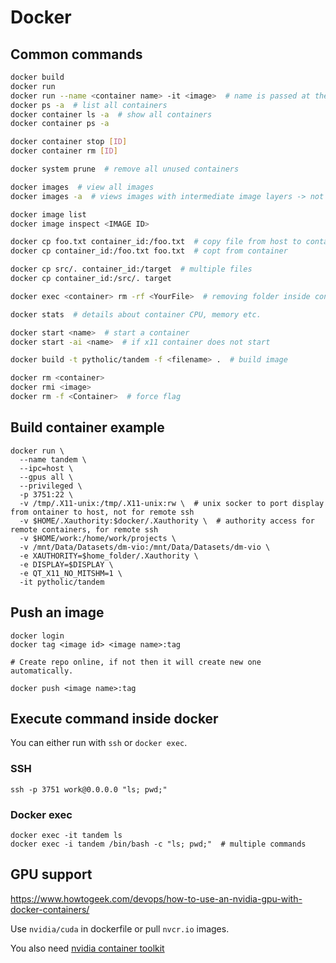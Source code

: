 # Docker

## Common commands
```sh
docker build
docker run
docker run --name <container name> -it <image>  # name is passed at the end after all the options
docker ps -a  # list all containers
docker container ls -a  # show all containers
docker container ps -a

docker container stop [ID]
docker container rm [ID]

docker system prune  # remove all unused containers

docker images  # view all images
docker images -a  # views images with intermediate image layers -> not very usefull

docker image list
docker image inspect <IMAGE ID>

docker cp foo.txt container_id:/foo.txt  # copy file from host to container
docker cp container_id:/foo.txt foo.txt  # copt from container

docker cp src/. container_id:/target  # multiple files
docker cp container_id:/src/. target

docker exec <container> rm -rf <YourFile>  # removing folder inside container

docker stats  # details about container CPU, memory etc.

docker start <name>  # start a container
docker start -ai <name>  # if x11 container does not start

docker build -t pytholic/tandem -f <filename> .  # build image

docker rm <container>
docker rmi <image>
docker rm -f <Container>  # force flag
```

## Build container example
```
docker run \
  --name tandem \
  --ipc=host \
  --gpus all \
  --privileged \
  -p 3751:22 \
  -v /tmp/.X11-unix:/tmp/.X11-unix:rw \  # unix socker to port display from ontainer to host, not for remote ssh
  -v $HOME/.Xauthority:$docker/.Xauthority \  # authority access for remote containers, for remote ssh
  -v $HOME/work:/home/work/projects \
  -v /mnt/Data/Datasets/dm-vio:/mnt/Data/Datasets/dm-vio \
  -e XAUTHORITY=$home_folder/.Xauthority \
  -e DISPLAY=$DISPLAY \
  -e QT_X11_NO_MITSHM=1 \
  -it pytholic/tandem
```

## Push an image
```
docker login
docker tag <image id> <image name>:tag

# Create repo online, if not then it will create new one automatically.

docker push <image name>:tag
```

## Execute command inside docker
You can either run with `ssh` or `docker exec`.

### SSH
```
ssh -p 3751 work@0.0.0.0 "ls; pwd;"
```

### Docker exec
```
docker exec -it tandem ls
docker exec -i tandem /bin/bash -c "ls; pwd;"  # multiple commands
```

## GPU support
https://www.howtogeek.com/devops/how-to-use-an-nvidia-gpu-with-docker-containers/

Use `nvidia/cuda` in dockerfile or pull `nvcr.io` images.

You also need [nvidia container toolkit](https://docs.nvidia.com/datacenter/cloud-native/container-toolkit/install-guide.html)
